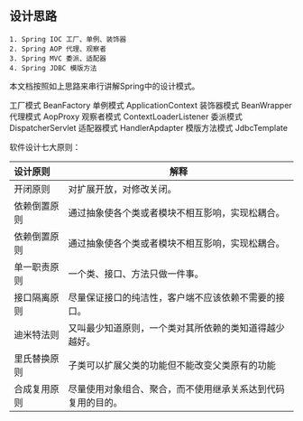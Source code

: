 ## 设计思路

    1. Spring IOC 工厂、单例、装饰器
    2. Spring AOP 代理、观察者
    3. Spring MVC 委派、适配器
    4. Spring JDBC 模版方法

本文档按照如上思路来串行讲解Spring中的设计模式。

工厂模式 BeanFactory
单例模式 ApplicationContext
装饰器模式 BeanWrapper
代理模式 AopProxy
观察者模式 ContextLoaderListener
委派模式 DispatcherServlet
适配器模式 HandlerApdapter
模版方法模式 JdbcTemplate

软件设计七大原则：

| 设计原则 | 解释|
| :------ | ---- |
| 开闭原则     | 对扩展开放，对修改关闭。|
| 依赖倒置原则 | 通过抽象使各个类或者模块不相互影响，实现松耦合。|
| 依赖倒置原则 | 通过抽象使各个类或者模块不相互影响，实现松耦合。|
| 单一职责原则 | 一个类、接口、方法只做一件事。|
| 接口隔离原则 | 尽量保证接口的纯洁性，客户端不应该依赖不需要的接口。|
| 迪米特法则 | 又叫最少知道原则，一个类对其所依赖的类知道得越少越好。|
| 里氏替换原则 | 子类可以扩展父类的功能但不能改变父类原有的功能|
| 合成复用原则 | 尽量使用对象组合、聚合，而不使用继承关系达到代码复用的目的。|
